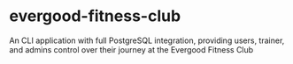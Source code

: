 # evergood-fitness-club
An CLI application with full PostgreSQL integration, providing users, trainer, and admins control over their journey at the Evergood Fitness Club
